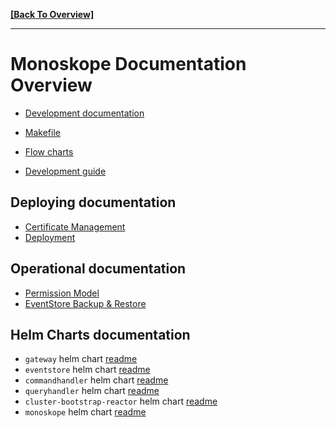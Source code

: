 **[[Back To Overview]](../README.md)**

---

# Monoskope Documentation Overview

* [Development documentation](development/)

* [Makefile](development/Makefile.md)
* [Flow charts](flow-charts/README.md)
* [Development guide](development/README.md)

## Deploying documentation

* [Certificate Management](deployment/certificate-management.md)
* [Deployment](deployment/deployment.md)

## Operational documentation

* [Permission Model](operation/permissionModel.md)
* [EventStore Backup & Restore](operation/eventstore-backup.md)

## Helm Charts documentation

* `gateway` helm chart [readme](build/package/helm/gateway/README.md)
* `eventstore` helm chart [readme](build/package/helm/eventstore/README.md)
* `commandhandler` helm chart [readme](build/package/helm/commandhandler/README.md)
* `queryhandler` helm chart [readme](build/package/helm/queryhandler/README.md)
* `cluster-bootstrap-reactor` helm chart [readme](build/package/helm/cluster-bootstrap-reactor/README.md)
* `monoskope` helm chart [readme](build/package/helm/monoskope/README.md)
